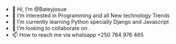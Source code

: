 - 👋 Hi, I’m @Bateyjosue
- 👀 I’m interested in Programming and all New technology Trends
- 🌱 I’m currently learning Python specially Django and Javascript
- 💞️ I’m looking to collaborate on .
- 📫 How to reach me via whatsapp +250 784 976 465

<!---
Bateyjosue/Bateyjosue is a ✨ special ✨ repository because its `README.md` (this file) appears on your GitHub profile.
You can click the Preview link to take a look at your changes.
--->
